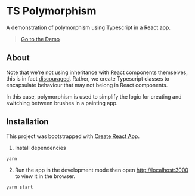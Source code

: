 # TS Polymorphism

A demonstration of polymorphism using Typescript in a React app.

> [Go to the Demo](https://keirlewis.github.io/ts-polymorphism/)

## About

Note that we're not using inheritance with React components themselves, this is in fact [discouraged](https://reactjs.org/docs/composition-vs-inheritance.html). Rather, we create Typescript classes to encapsulate behaviour that may not belong in React components.

In this case, polymorphism is used to simplify the logic for creating and switching between brushes in a painting app.

## Installation

This project was bootstrapped with [Create React App](https://github.com/facebook/create-react-app).

1. Install dependencies

```
yarn
```

2. Run the app in the development mode then open [http://localhost:3000](http://localhost:3000) to view it in the browser.

```
yarn start
```
